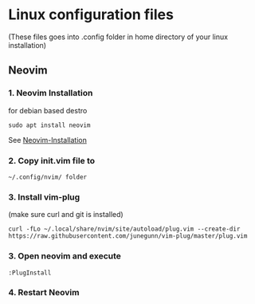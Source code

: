 # Linux configuration files
  (These files goes into .config folder in home directory of your linux installation)

## Neovim

### 1. Neovim Installation

  for debian based destro
             
    sudo apt install neovim
       
  See [Neovim-Installation](https://github.com/neovim/neovim)

### 2. Copy init.vim file to 
    ~/.config/nvim/ folder

### 3. Install vim-plug
  (make sure curl and git is installed)
  
    curl -fLo ~/.local/share/nvim/site/autoload/plug.vim --create-dir https://raw.githubusercontent.com/junegunn/vim-plug/master/plug.vim
  
### 3. Open neovim and execute 
    :PlugInstall
       
### 4. Restart Neovim
